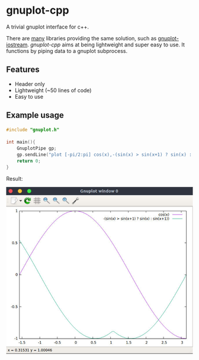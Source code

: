 # gnuplot-cpp

A trivial gnuplot interface for c++.

There are [many](https://github.com/search?l=C%2B%2B&q=gnuplot&type=Repositories&utf8=%E2%9C%93) libraries providing the same solution, such as [gnuplot-iostream](https://github.com/dstahlke/gnuplot-iostream). _gnuplot-cpp_ aims at being lightweight and super easy to use. It functions by piping data to a gnuplot subprocess.

## Features
* Header only
* Lightweight (~50 lines of code)
* Easy to use

## Example usage

```c++
#include "gnuplot.h"

int main(){
    GnuplotPipe gp;
    gp.sendLine("plot [-pi/2:pi] cos(x),-(sin(x) > sin(x+1) ? sin(x) : sin(x+1))");
    return 0;
}
```

Result:

![Example plot](example/example.jpg)
